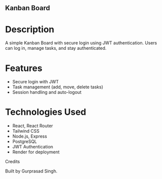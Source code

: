 ## Kanban Board

# Description

A simple Kanban Board with secure login using JWT authentication. Users can log in, manage tasks, and stay authenticated.

# Features

- Secure login with JWT
- Task management (add, move, delete tasks)
- Session handling and auto-logout

# Technologies Used

- React, React Router
- Tailwind CSS
- Node.js, Express
- PostgreSQL
- JWT Authentication
- Render for deployment

Credits

Built by Gurprasad Singh.
